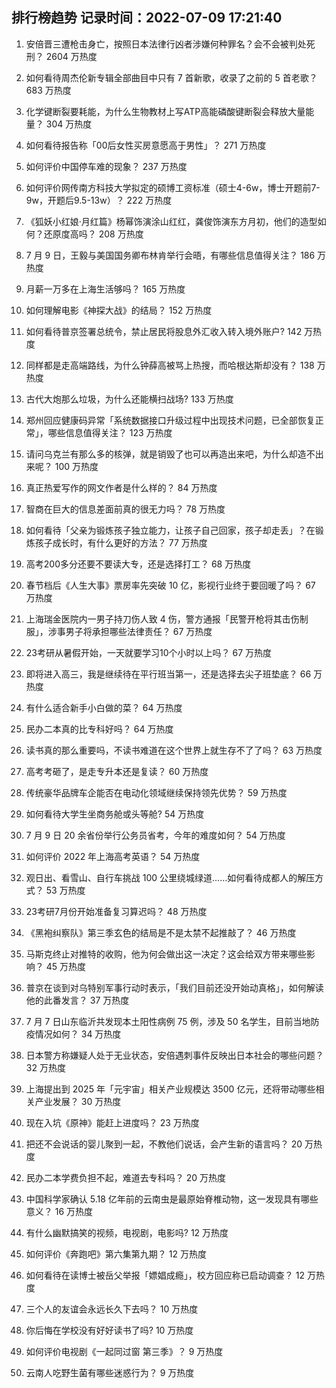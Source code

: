 
## 排行榜趋势 记录时间：2022-07-09 17:21:40
  
  1. 安倍晋三遭枪击身亡，按照日本法律行凶者涉嫌何种罪名？会不会被判处死刑？ 2604 万热度
    
  2. 如何看待周杰伦新专辑全部曲目中只有 7 首新歌，收录了之前的 5 首老歌？ 683 万热度
    
  3. 化学键断裂要耗能，为什么生物教材上写ATP高能磷酸键断裂会释放大量能量？ 304 万热度
    
  4. 如何看待报告称「00后女性买房意愿高于男性」？ 271 万热度
    
  5. 如何评价中国停车难的现象？ 237 万热度
    
  6. 如何评价网传南方科技大学拟定的硕博工资标准（硕士4-6w，博士开题前7-9w，开题后9.5-13w）？ 222 万热度
    
  7. 《狐妖小红娘·月红篇》杨幂饰演涂山红红，龚俊饰演东方月初，他们的造型如何？还原度高吗？ 208 万热度
    
  8. 7 月 9 日，王毅与美国国务卿布林肯举行会晤，有哪些信息值得关注？ 186 万热度
    
  9. 月薪一万多在上海生活够吗？ 165 万热度
    
  10. 如何理解电影《神探大战》的结局？ 152 万热度
    
  11. 如何看待普京签署总统令，禁止居民将股息外汇收入转入境外账户? 142 万热度
    
  12. 同样都是走高端路线，为什么钟薛高被骂上热搜，而哈根达斯却没有？ 138 万热度
    
  13. 古代大炮那么垃圾，为什么还能横扫战场? 133 万热度
    
  14. 郑州回应健康码异常「系统数据接口升级过程中出现技术问题，已全部恢复正常」，哪些信息值得关注？ 123 万热度
    
  15. 请问乌克兰有那么多的核弹，就是销毁了也可以再造出来吧，为什么却造不出来呢？ 100 万热度
    
  16. 真正热爱写作的网文作者是什么样的？ 84 万热度
    
  17. 智商在巨大的信息差面前真的很无力吗？ 78 万热度
    
  18. 如何看待「父亲为锻炼孩子独立能力，让孩子自己回家，孩子却走丢」？在锻炼孩子成长时，有什么更好的方法？ 77 万热度
    
  19. 高考200多分还要不要读大专，还是选择打工？ 68 万热度
    
  20. 春节档后《人生大事》票房率先突破 10 亿，影视行业终于要回暖了吗？ 67 万热度
    
  21. 上海瑞金医院内一男子持刀伤人致 4 伤，警方通报「民警开枪将其击伤制服」，涉事男子将承担哪些法律责任？ 67 万热度
    
  22. 23考研从暑假开始，一天就要学习10个小时以上吗？ 67 万热度
    
  23. 即将进入高三，我是继续待在平行班当第一，还是选择去尖子班垫底？ 66 万热度
    
  24. 有什么适合新手小白做的菜？ 64 万热度
    
  25. 民办二本真的比专科好吗？ 64 万热度
    
  26. 读书真的那么重要吗，不读书难道在这个世界上就生存不了了吗？ 63 万热度
    
  27. 高考考砸了，是走专升本还是复读？ 60 万热度
    
  28. 传统豪华品牌车企能否在电动化领域继续保持领先优势？ 59 万热度
    
  29. 如何看待大学生坐商务舱或头等舱? 54 万热度
    
  30. 7 月 9 日 20 余省份举行公务员省考，今年的难度如何？ 54 万热度
    
  31. 如何评价 2022 年上海高考英语？ 54 万热度
    
  32. 观日出、看雪山、自行车挑战 100 公里绕城绿道......如何看待成都人的解压方式？ 53 万热度
    
  33. 23考研7月份开始准备复习算迟吗？ 48 万热度
    
  34. 《黑袍纠察队》第三季玄色的结局是不是太禁不起推敲了？ 46 万热度
    
  35. 马斯克终止对推特的收购，他为何会做出这一决定？这会给双方带来哪些影响？ 45 万热度
    
  36. 普京在谈到对乌特别军事行动时表示，「我们目前还没开始动真格」，如何解读他的此番发言？ 37 万热度
    
  37. 7 月 7 日山东临沂共发现本土阳性病例 75 例，涉及 50 名学生，目前当地防疫情况如何？ 34 万热度
    
  38. 日本警方称嫌疑人处于无业状态，安倍遇刺事件反映出日本社会的哪些问题？ 32 万热度
    
  39. 上海提出到 2025 年「元宇宙」相关产业规模达 3500 亿元，还将带动哪些相关产业发展？ 30 万热度
    
  40. 现在入坑《原神》能赶上进度吗？ 23 万热度
    
  41. 把还不会说话的婴儿聚到一起，不教他们说话，会产生新的语言吗？ 20 万热度
    
  42. 民办二本学费负担不起，难道去专科吗？ 20 万热度
    
  43. 中国科学家确认 5.18 亿年前的云南虫是最原始脊椎动物，这一发现具有哪些意义？ 16 万热度
    
  44. 有什么幽默搞笑的视频，电视剧，电影吗? 12 万热度
    
  45. 如何评价《奔跑吧》第六集第九期？ 12 万热度
    
  46. 如何看待在读博士被岳父举报「嫖娼成瘾」，校方回应称已启动调查？ 12 万热度
    
  47. 三个人的友谊会永远长久下去吗？ 10 万热度
    
  48. 你后悔在学校没有好好读书了吗? 10 万热度
    
  49. 如何评价电视剧《一起同过窗 第三季》？ 9 万热度
    
  50. 云南人吃野生菌有哪些迷惑行为？ 9 万热度
    